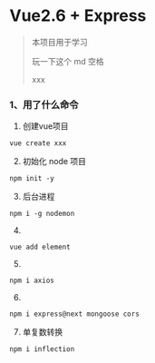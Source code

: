 # Vue2.6 + Express

> 本项目用于学习
>
> 玩一下这个 md 空格
>
> xxx

### 1、用了什么命令

1. 创建vue项目
```
vue create xxx
```
2. 初始化 node 项目

```
npm init -y
```
3. 后台进程
```
npm i -g nodemon
```
4. 
```
vue add element
```
5.  
```
npm i axios
```
6. 
```
npm i express@next mongoose cors
```
7.  单复数转换
```
npm i inflection
```






